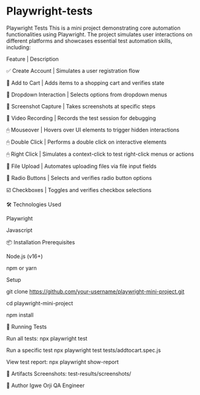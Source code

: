# Playwright-tests

Playwright Tests
This is a mini project demonstrating core automation functionalities using Playwright. The project simulates user interactions on different platforms and showcases essential test automation skills, including:

 Feature                 | Description 
 
 ✅ Create Account        | Simulates a user registration flow  
 
 🛒 Add to Cart          | Adds items to a shopping cart and verifies state 
 
 🔽 Dropdown Interaction | Selects options from dropdown menus    
 
 📸 Screenshot Capture   | Takes screenshots at specific steps  
 
 🎥 Video Recording      | Records the test session for debugging 
 
 🖱 Mouseover            | Hovers over UI elements to trigger hidden interactions 
 
 🖱 Double Click         | Performs a double click on interactive elements  
 
 🖱 Right Click          | Simulates a context-click to test right-click menus or actions 
 
 📁 File Upload          | Automates uploading files via file input fields    
 
 🔘 Radio Buttons        | Selects and verifies radio button options  
 
 ☑️ Checkboxes           | Toggles and verifies checkbox selections                       





 🛠 Technologies Used
 
Playwright

Javascript

📦 Installation
Prerequisites

Node.js (v16+)

npm or yarn


Setup

git clone https://github.com/your-username/playwright-mini-project.git

cd playwright-mini-project

npm install




🧪 Running Tests

Run all tests:
npx playwright test


Run a specific test
npx playwright test tests/addtocart.spec.js


View test report:
npx playwright show-report


📁 Artifacts
Screenshots: test-results/screenshots/


🙌 Author
Igwe Orji
QA Engineer 



  

 
